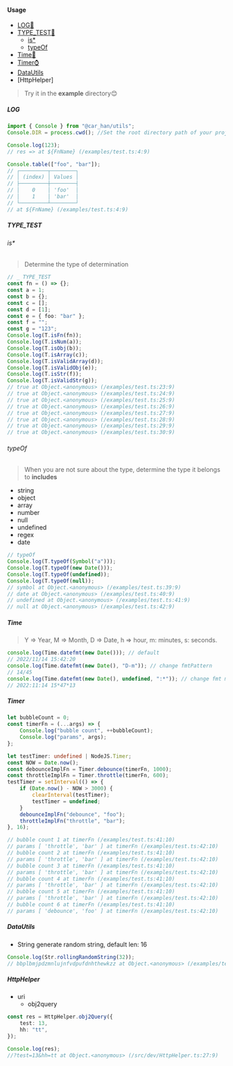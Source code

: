 #### Usage

-   [LOG📖](#LOG)
-   [TYPE_TEST🤔](#type_test)
    -   [is\*](#is)
    -   [typeOf](#typeof)
-   [Time📅](#time)
-   [Timer⌚️](#timer)
-   [DataUtils](#dataUtils)
-   [HttpHelper]

> Try it in the **example** directory😊

##### LOG

```ts
import { Console } from "@car_han/utils";
Console.DIR = process.cwd(); //Set the root directory path of your project

Console.log(123);
// res => at ${FnName} (/examples/test.ts:4:9)

Console.table(["foo", "bar"]);
// ┌─────────┬────────┐
// │ (index) │ Values │
// ├─────────┼────────┤
// │    0    │ 'foo'  │
// │    1    │ 'bar'  │
// └─────────┴────────┘
// at ${FnName} (/examples/test.ts:4:9)
```

>

##### TYPE_TEST

###### is\*

> Determine the type of determination

```ts
// _ TYPE_TEST
const fn = () => {};
const a = 1;
const b = {};
const c = [];
const d = [1];
const e = { foo: "bar" };
const f = "";
const g = "123";
Console.log(T.isFn(fn));
Console.log(T.isNum(a));
Console.log(T.isObj(b));
Console.log(T.isArray(c));
Console.log(T.isValidArray(d));
Console.log(T.isValidObj(e));
Console.log(T.isStr(f));
Console.log(T.isValidStr(g));
// true at Object.<anonymous> (/examples/test.ts:23:9)
// true at Object.<anonymous> (/examples/test.ts:24:9)
// true at Object.<anonymous> (/examples/test.ts:25:9)
// true at Object.<anonymous> (/examples/test.ts:26:9)
// true at Object.<anonymous> (/examples/test.ts:27:9)
// true at Object.<anonymous> (/examples/test.ts:28:9)
// true at Object.<anonymous> (/examples/test.ts:29:9)
// true at Object.<anonymous> (/examples/test.ts:30:9)
```

###### typeOf

> When you are not sure about the type, determine the type it belongs to
> **includes**

-   string
-   object
-   array
-   number
-   null
-   undefined
-   regex
-   date

```ts
// typeOf
Console.log(T.typeOf(Symbol("a")));
Console.log(T.typeOf(new Date()));
Console.log(T.typeOf(undefined));
Console.log(T.typeOf(null));
// symbol at Object.<anonymous> (/examples/test.ts:39:9)
// date at Object.<anonymous> (/examples/test.ts:40:9)
// undefined at Object.<anonymous> (/examples/test.ts:41:9)
// null at Object.<anonymous> (/examples/test.ts:42:9)
```

##### Time

> Y => Year, M => Month, D => Date, h => hour, m: minutes, s: seconds.

```ts
console.log(Time.datefmt(new Date())); // default
// 2022/11/14 15:42:20
console.log(Time.datefmt(new Date(), "D-m")); // change fmtPattern
// 14/45
console.log(Time.datefmt(new Date(), undefined, ":*")); // change fmt modifer
// 2022:11:14 15*47*13
```

##### Timer

```ts
let bubbleCount = 0;
const timerFn = (...args) => {
    Console.log("bubble count", ++bubbleCount);
    Console.log("params", args);
};

let testTimer: undefined | NodeJS.Timer;
const NOW = Date.now();
const debounceImplFn = Timer.debounce(timerFn, 1000);
const throttleImplFn = Timer.throttle(timerFn, 600);
testTimer = setInterval(() => {
    if (Date.now() - NOW > 3000) {
        clearInterval(testTimer);
        testTimer = undefined;
    }
    debounceImplFn("debounce", "foo");
    throttleImplFn("throttle", "bar");
}, 16);

// bubble count 1 at timerFn (/examples/test.ts:41:10)
// params [ 'throttle', 'bar' ] at timerFn (/examples/test.ts:42:10)
// bubble count 2 at timerFn (/examples/test.ts:41:10)
// params [ 'throttle', 'bar' ] at timerFn (/examples/test.ts:42:10)
// bubble count 3 at timerFn (/examples/test.ts:41:10)
// params [ 'throttle', 'bar' ] at timerFn (/examples/test.ts:42:10)
// bubble count 4 at timerFn (/examples/test.ts:41:10)
// params [ 'throttle', 'bar' ] at timerFn (/examples/test.ts:42:10)
// bubble count 5 at timerFn (/examples/test.ts:41:10)
// params [ 'throttle', 'bar' ] at timerFn (/examples/test.ts:42:10)
// bubble count 6 at timerFn (/examples/test.ts:41:10)
// params [ 'debounce', 'foo' ] at timerFn (/examples/test.ts:42:10)
```

##### DataUtils

-   String
    generate random string, default len: 16

```ts
Console.log(Str.rollingRandomString(32));
// bbplbmjpdzmnlujnfvdpufdnhthewkzz at Object.<anonymous> (/examples/test.ts:68:9)
```

##### HttpHelper

-   uri
    -   obj2query

```ts
const res = HttpHelper.obj2Query({
    test: 13,
    hh: "tt",
});

Console.log(res);
//?test=13&hh=tt at Object.<anonymous> (/src/dev/HttpHelper.ts:27:9)
```

